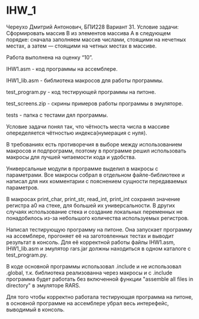 # IHW_1
Череухо Дмитрий Антонович, БПИ228
Вариант 31. Условие задачи: Сформировать массив B из элементов массива A в следующем порядке: сначала заполняем массив числами, стоящими на нечетных местах, а затем — стоящими на четных местах в массиве.

Работа выполнена на оценку “10”.

IHW1.asm - код программы на ассемблере.

IHW1_lib.asm - библиотека макросов для работы программы.

test_program.py - код тестирующей программы на питоне.

test_screens.zip - скрины примеров работы программы в эмуляторе.

tests - папка с тестами дял программы.

Условие задачи понял так, что чётность места числа в массиве опеределяется чётностью индекса(нумерация с нуля).

В требованиях есть противоречия в выборе между использованием макросов и подпрограмм, поэтому в программе решил использовать макросы для лучшей читаемости кода и удобства.

Универсальные модули в программе выделил в макросы с параметрами. Все макросы собрал в отдельном файле-библиотеке и написал для них комментарии с пояснением сущности передаваемых параметров.

В макросах print_char, print_str, read_int, print_int сохранял значение регистра a0 на стеке, для большей их универсальности. В других случаях использование стека и создание локальных переменных не понадобилось из-за небольшого количества используемых регистров.

Написал тестирующую программу на питоне. Она запускает программу на ассемблере, прогоняет её на заготовленных тестах и выводит результат в консоль. Для её корректной работы файлы IHW1.asm, IHW1_lib.asm и эмулятор rars.jar должны находиться в одном каталоге с test_program.py.

В коде основной программы использовал .include и не использовал .global, т.к. библиотека реализованна через макросы и с .include программа будет работать без включенной функции "assemble all files in directory" в эмуляторе RARS.

Для того чтобы корректно работала тестирующая программа на питоне, в основной программе на ассемблере убрал весь интерефейс, выводимый в консоль.





